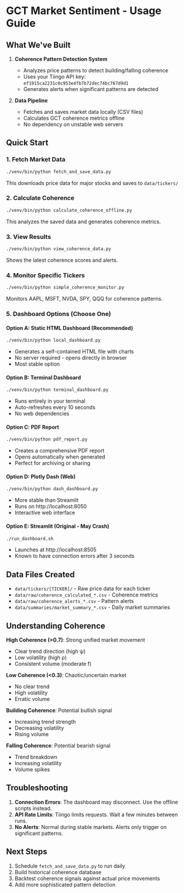 # GCT Market Sentiment - Usage Guide

## What We've Built

1. **Coherence Pattern Detection System**
   - Analyzes price patterns to detect building/falling coherence
   - Uses your Tiingo API key: `ef1915ca2231c0c953e4fb7b72dec74bc767d9d1`
   - Generates alerts when significant patterns are detected

2. **Data Pipeline**
   - Fetches and saves market data locally (CSV files)
   - Calculates GCT coherence metrics offline
   - No dependency on unstable web servers

## Quick Start

### 1. Fetch Market Data
```bash
./venv/bin/python fetch_and_save_data.py
```
This downloads price data for major stocks and saves to `data/tickers/`

### 2. Calculate Coherence
```bash
./venv/bin/python calculate_coherence_offline.py
```
This analyzes the saved data and generates coherence metrics.

### 3. View Results
```bash
./venv/bin/python view_coherence_data.py
```
Shows the latest coherence scores and alerts.

### 4. Monitor Specific Tickers
```bash
./venv/bin/python simple_coherence_monitor.py
```
Monitors AAPL, MSFT, NVDA, SPY, QQQ for coherence patterns.

### 5. Dashboard Options (Choose One)

#### Option A: Static HTML Dashboard (Recommended)
```bash
./venv/bin/python local_dashboard.py
```
- Generates a self-contained HTML file with charts
- No server required - opens directly in browser
- Most stable option

#### Option B: Terminal Dashboard
```bash
./venv/bin/python terminal_dashboard.py
```
- Runs entirely in your terminal
- Auto-refreshes every 10 seconds
- No web dependencies

#### Option C: PDF Report
```bash
./venv/bin/python pdf_report.py
```
- Creates a comprehensive PDF report
- Opens automatically when generated
- Perfect for archiving or sharing

#### Option D: Plotly Dash (Web)
```bash
./venv/bin/python dash_dashboard.py
```
- More stable than Streamlit
- Runs on http://localhost:8050
- Interactive web interface

#### Option E: Streamlit (Original - May Crash)
```bash
./run_dashboard.sh
```
- Launches at http://localhost:8505
- Known to have connection errors after 3 seconds

## Data Files Created

- `data/tickers/[TICKER]/` - Raw price data for each ticker
- `data/raw/coherence_calculated_*.csv` - Coherence metrics
- `data/raw/coherence_alerts_*.csv` - Pattern alerts
- `data/summaries/market_summary_*.csv` - Daily market summaries

## Understanding Coherence

**High Coherence (>0.7)**: Strong unified market movement
- Clear trend direction (high ψ)
- Low volatility (high ρ)
- Consistent volume (moderate f)

**Low Coherence (<0.3)**: Chaotic/uncertain market
- No clear trend
- High volatility
- Erratic volume

**Building Coherence**: Potential bullish signal
- Increasing trend strength
- Decreasing volatility
- Rising volume

**Falling Coherence**: Potential bearish signal
- Trend breakdown
- Increasing volatility
- Volume spikes

## Troubleshooting

1. **Connection Errors**: The dashboard may disconnect. Use the offline scripts instead.
2. **API Rate Limits**: Tiingo limits requests. Wait a few minutes between runs.
3. **No Alerts**: Normal during stable markets. Alerts only trigger on significant patterns.

## Next Steps

1. Schedule `fetch_and_save_data.py` to run daily
2. Build historical coherence database
3. Backtest coherence signals against actual price movements
4. Add more sophisticated pattern detection
